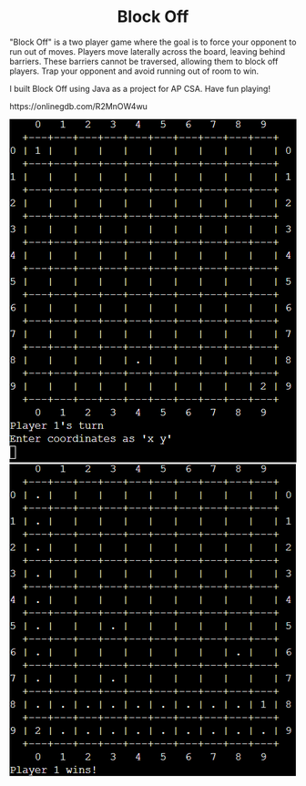 <h1 align="center"> Block Off</h1>

<p>"Block Off" is a two player game where the goal is to force your opponent to run out of moves. Players move laterally across the board, leaving behind barriers. These barriers cannot be traversed, allowing them to block off players. Trap your opponent and avoid running out of room to win.</p>

<p>I built Block Off using Java as a project for AP CSA. Have fun playing!</p>

<p>https://onlinegdb.com/R2MnOW4wu</p>

<img src="block off 1.png">
<img src="block off 2.png">
